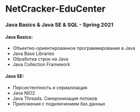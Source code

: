 # NetCracker-EduCenter
### Java Basics &amp; Java SE &amp; SQL - Spring 2021

#### Java Basics:
* Объектно-ориентированное программирование в Java
* Java Base Libraries
* Обработка строк на Java
* Java Collection Framework

#### Java SE:
* Персистентность и сериализация
* Java NIO2
* Java Threads. Синхронизация потоков
* Приложения с подключением баз данных
